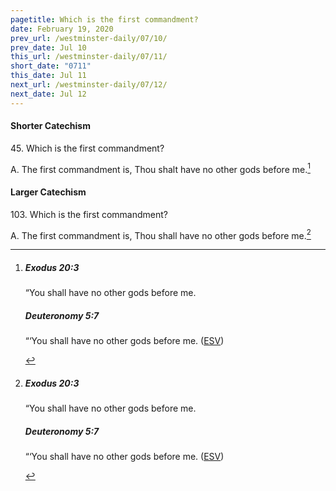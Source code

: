 ```yaml
---
pagetitle: Which is the first commandment?
date: February 19, 2020
prev_url: /westminster-daily/07/10/
prev_date: Jul 10
this_url: /westminster-daily/07/11/
short_date: "0711"
this_date: Jul 11
next_url: /westminster-daily/07/12/
next_date: Jul 12
---
```


#### Shorter Catechism

45\. Which is the first commandment?

A. The first commandment is, Thou shalt have no other gods before me.[^fnref:wsc1]


[^fnref:wsc1]: <div class="esv"><h5>Exodus 20:3</h5> <div class="esv-text"><p id="p02020003.01-1">&#8220;You shall have no other gods before me.</p> </div><h5>Deuteronomy 5:7</h5> <div class="esv-text"><p id="p05005007.01-2">&#8220;&#8216;You shall have no other gods before me.  (<a href="http://www.esv.org" class="copyright">ESV</a>)</p> </div> </div>


#### Larger Catechism

103\. Which is the first commandment?

A. The first commandment is, Thou shall have no other gods before me.[^fnref:wlc1]


[^fnref:wlc1]: <div class="esv"><h5>Exodus 20:3</h5> <div class="esv-text"><p id="p02020003.01-1">&#8220;You shall have no other gods before me.</p> </div><h5>Deuteronomy 5:7</h5> <div class="esv-text"><p id="p05005007.01-2">&#8220;&#8216;You shall have no other gods before me.  (<a href="http://www.esv.org" class="copyright">ESV</a>)</p> </div> </div>

